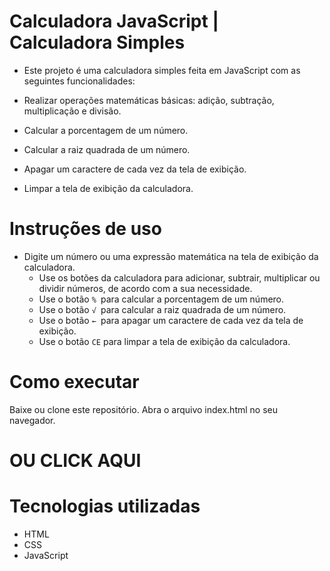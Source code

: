 # Calculadora JavaScript | Calculadora Simples
- Este projeto é uma calculadora simples feita em JavaScript com as seguintes funcionalidades:

 - Realizar operações matemáticas básicas: adição, subtração, multiplicação e divisão.
 - Calcular a porcentagem de um número.
 - Calcular a raiz quadrada de um número.
 - Apagar um caractere de cada vez da tela de exibição.
 - Limpar a tela de exibição da calculadora.
# Instruções de uso
 - Digite um número ou uma expressão matemática na tela de exibição da calculadora.
   -  Use os botões da calculadora para adicionar, subtrair, multiplicar ou dividir números, de acordo com a sua necessidade.
   -  Use o botão `% `para calcular a porcentagem de um número.
   -  Use o botão `√ `para calcular a raiz quadrada de um número.
   -  Use o botão `← `para apagar um caractere de cada vez da tela de exibição.
   -  Use o botão `CE` para limpar a tela de exibição da calculadora.
# Como executar
Baixe ou clone este repositório.
Abra o arquivo index.html no seu navegador.
# OU CLICK AQUI 
# Tecnologias utilizadas
 - HTML
 - CSS
 - JavaScript

